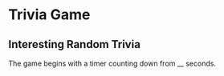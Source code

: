 # Trivia Game

## Interesting Random Trivia

The game begins with a timer counting down from __ seconds.